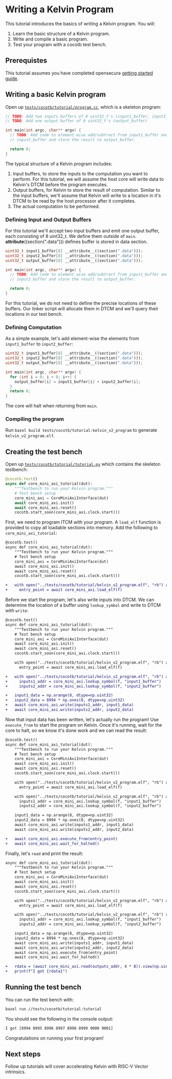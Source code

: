 # Writing a Kelvin Program

This tutorial introduces the basics of writing a Kelvin program. You will:

1) Learn the basic structure of a Kelvin program.
2) Write and compile a basic program.
3) Test your program with a cocotb test bench.

## Prerequistes

This tutorial assumes you have completed opensecura [getting started guide](https://opensecura.googlesource.com/docs/+/refs/heads/master/GettingStarted.md).

## Writing a basic Kelvin program

Open up [`tests/cocotb/tutorial/program.cc`](../../tests/cocotb/tutorial/program.cc),
which is a skeleton program:

```c++
// TODO: Add two inputs buffers of 8 uint32_t's (input1_buffer, input2_buffer)
// TODO: Add one output buffer of 8 uint32_t's (output_buffer)

int main(int argc, char** argv) {
  // TODO: Add code to element wise add/subtract from input1_buffer and
  // input2_buffer and store the result to output_buffer.

  return 0;
}
```

The typical structure of a Kelvin program includes:

1) Input buffers, to store the inputs to the computation you want to perform.
   For this tutorial, we will assume the host core will write data to Kelvin's
   DTCM before the program executes.
2) Output buffers, for Kelvin to store the result of computation. Similar to
   the input buffers, we'll assume that Kelvin will write to a location in it's
   DTCM to be read by the host processor after it completes.
3) The actual computation to be performed.

### Defining Input and Output Buffers

For this tutorial we'll accept two input buffers and emit one output buffer,
each consisting of 8 uint32_t. We define them outside of `main`.
__attribute__((section(".data"))) defines buffer is stored in data section.

```c++
uint32_t input1_buffer[8] __attribute__((section(".data")));
uint32_t input2_buffer[8] __attribute__((section(".data")));
uint32_t output_buffer[8] __attribute__((section(".data")));

int main(int argc, char** argv) {
  // TODO: Add code to element wise add/subtract from input1_buffer and
  // input2_buffer and store the result to output_buffer.

  return 0;
}
```

For this tutorial, we do not need to define the precise locations of these
buffers. Our linker script will allocate them in DTCM and we'll query their
locations in our test bench.

### Defining Computation

As a simple example, let's add element-wise the elements from `input1_buffer`
to `input2_buffer`:

```c++
uint32_t input1_buffer[8] __attribute__((section(".data")));
uint32_t input2_buffer[8] __attribute__((section(".data")));
uint32_t output_buffer[8] __attribute__((section(".data")));

int main(int argc, char** argv) {
  for (int i = 0; i < 8; i++) {
    output_buffer[i] = input1_buffer[i] + input2_buffer[i];
  }
  return 0;
}
```

The core will halt when returning from `main`.

### Compiling the program

Run `bazel build tests/cocotb/tutorial:kelvin_v2_program`
to generate `kelvin_v2_program.elf`.

## Creating the test bench

Open up [`tests/cocotb/tutorial/tutorial.py`](../../tests/cocotb/tutorial/tutorial.py)
which contains the skeleton testbench:

```python
@cocotb.test()
async def core_mini_axi_tutorial(dut):
    """Testbench to run your Kelvin program."""
    # Test bench setup
    core_mini_axi = CoreMiniAxiInterface(dut)
    await core_mini_axi.init()
    await core_mini_axi.reset()
    cocotb.start_soon(core_mini_axi.clock.start())
```

First, we need to program ITCM with your program. A `load_elf` function is
provided to copy all loadable sections into memory. Add the following to
`core_mini_axi_tutorial`:

```diff
@cocotb.test()
async def core_mini_axi_tutorial(dut):
    """Testbench to run your Kelvin program."""
    # Test bench setup
    core_mini_axi = CoreMiniAxiInterface(dut)
    await core_mini_axi.init()
    await core_mini_axi.reset()
    cocotb.start_soon(core_mini_axi.clock.start())

+   with open("../tests/cocotb/tutorial/kelvin_v2_program.elf", "rb") as f:
+     entry_point = await core_mini_axi.load_elf(f)
```

Before we start the program, let's also write inputs into DTCM. We can
determine the location of a buffer using `lookup_symbol` and write to DTCM with
`write`:


```diff
@cocotb.test()
async def core_mini_axi_tutorial(dut):
    """Testbench to run your Kelvin program."""
    # Test bench setup
    core_mini_axi = CoreMiniAxiInterface(dut)
    await core_mini_axi.init()
    await core_mini_axi.reset()
    cocotb.start_soon(core_mini_axi.clock.start())

    with open("../tests/cocotb/tutorial/kelvin_v2_program.elf", "rb") as f:
      entry_point = await core_mini_axi.load_elf(f)

+   with open("../tests/cocotb/tutorial/kelvin_v2_program.elf", "rb") as f:
+     inputs1_addr = core_mini_axi.lookup_symbol(f, "input1_buffer")
+     inputs2_addr = core_mini_axi.lookup_symbol(f, "input2_buffer")

+   input1_data = np.arange(8, dtype=np.uint32)
+   input2_data = 8994 * np.ones(8, dtype=np.uint32)
+   await core_mini_axi.write(inputs1_addr, input1_data)
+   await core_mini_axi.write(inputs2_addr, input2_data)
```

Now that input data has been written, let's actually run the program! Use
`execute_from` to start the program on Kelvin. Once it's running, wait for the
core to halt, so we know it's done work and we can read the result:

```diff
@cocotb.test()
async def core_mini_axi_tutorial(dut):
    """Testbench to run your Kelvin program."""
    # Test bench setup
    core_mini_axi = CoreMiniAxiInterface(dut)
    await core_mini_axi.init()
    await core_mini_axi.reset()
    cocotb.start_soon(core_mini_axi.clock.start())

    with open("../tests/cocotb/tutorial/kelvin_v2_program.elf", "rb") as f:
      entry_point = await core_mini_axi.load_elf(f)

    with open("../tests/cocotb/tutorial/kelvin_v2_program.elf", "rb") as f:
      inputs1_addr = core_mini_axi.lookup_symbol(f, "input1_buffer")
      inputs2_addr = core_mini_axi.lookup_symbol(f, "input2_buffer")

    input1_data = np.arange(8, dtype=np.uint32)
    input2_data = 8994 * np.ones(8, dtype=np.uint32)
    await core_mini_axi.write(inputs1_addr, input1_data)
    await core_mini_axi.write(inputs2_addr, input2_data)

+   await core_mini_axi.execute_from(entry_point)
+   await core_mini_axi.wait_for_halted()
```

Finally, let's `read` and print the result:

```diff
async def core_mini_axi_tutorial(dut):
    """Testbench to run your Kelvin program."""
    # Test bench setup
    core_mini_axi = CoreMiniAxiInterface(dut)
    await core_mini_axi.init()
    await core_mini_axi.reset()
    cocotb.start_soon(core_mini_axi.clock.start())

    with open("../tests/cocotb/tutorial/kelvin_v2_program.elf", "rb") as f:
      entry_point = await core_mini_axi.load_elf(f)

    with open("../tests/cocotb/tutorial/kelvin_v2_program.elf", "rb") as f:
      inputs1_addr = core_mini_axi.lookup_symbol(f, "input1_buffer")
      inputs2_addr = core_mini_axi.lookup_symbol(f, "input2_buffer")

    input1_data = np.arange(8, dtype=np.uint32)
    input2_data = 8994 * np.ones(8, dtype=np.uint32)
    await core_mini_axi.write(inputs1_addr, input1_data)
    await core_mini_axi.write(inputs2_addr, input2_data)
    await core_mini_axi.execute_from(entry_point)
    await core_mini_axi.wait_for_halted()

+   rdata = (await core_mini_axi.read(outputs_addr, 4 * 8)).view(np.uint32)
+   print(f"I got {rdata}")
```

## Running the test bench

You can run the test bench with:

```bash
bazel run //tests/cocotb/tutorial:tutorial
```

You should see the following in the console output:

```bash
I got [8994 8995 8996 8997 8998 8999 9000 9001]
```

Congratulations on running your first program!

## Next steps

Follow up tutorials will cover accelerating Kelvin with RISC-V Vector
intrinsics.
